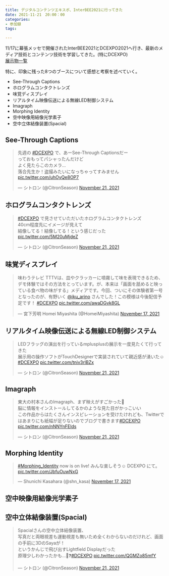 ```yaml
---
title: デジタルコンテンツエキスポ、InterBEE2021に行ってきた
date: 2021-11-21　20:00：00
categories:
- 参加録
tags:

---
```


11/17に幕張メッセで開催されたInterBEE2021とDCEXPO2021へ行き、最新のメディア技術とコンテンツ技術を学習してきた。(特にDCEXPO)  
[展示物一覧](https://www.dcexpo.jp/exhibition/)  

特に、印象に残った8つのブースについて感想と考察を述べていく。

- See-Through Captions
- ホログラムコンタクトレンズ
- 味覚ディスプレイ
- リアルタイム映像伝送による無線LED制御システム
- Imagraph
- Morphing Identity
- 空中映像用結像光学素子
- 空中立体結像装置(Spacial)  

<!-- more -->

## See-Through Captions
<blockquote class="twitter-tweet"><p lang="ja" dir="ltr">先週の <a href="https://twitter.com/hashtag/DCEXPO?src=hash&amp;ref_src=twsrc%5Etfw">#DCEXPO</a> で、あーSee-Through Captionsだー<br>っておもってパシャったんだけど<br>よく見たらこのカメラ...<br>落合先生か！盗撮みたいになっちゃってすみません <a href="https://t.co/uhOyQe8OP7">pic.twitter.com/uhOyQe8OP7</a></p>&mdash; シトロン (@CitronSeason) <a href="https://twitter.com/CitronSeason/status/1462385209958010881?ref_src=twsrc%5Etfw">November 21, 2021</a></blockquote> <script async src="https://platform.twitter.com/widgets.js" charset="utf-8"></script>

## ホログラムコンタクトレンズ
<blockquote class="twitter-tweet"><p lang="ja" dir="ltr"><a href="https://twitter.com/hashtag/DCEXPO?src=hash&amp;ref_src=twsrc%5Etfw">#DCEXPO</a> で見させていただいたホログラムコンタクトレンズ<br>40cm程度先にイメージが見えて<br>結像してる！結像してる！という感じだった <a href="https://t.co/5M20uMjdeZ">pic.twitter.com/5M20uMjdeZ</a></p>&mdash; シトロン (@CitronSeason) <a href="https://twitter.com/CitronSeason/status/1462384870244569096?ref_src=twsrc%5Etfw">November 21, 2021</a></blockquote> <script async src="https://platform.twitter.com/widgets.js" charset="utf-8"></script>

## 味覚ディスプレイ
<blockquote class="twitter-tweet"><p lang="ja" dir="ltr">味わうテレビ TTTVは、皿やクラッカーに噴霧して味を表現できるため、デモ体験ではその方法をとっています。が、本来は「画面を舐めると映っている食べ物の味がする」メディアです。今回、ついにその体験者第一号となったのが、有野いく <a href="https://twitter.com/iku_arino?ref_src=twsrc%5Etfw">@iku_arino</a> さんでした！この模様は今後配信予定です！ <a href="https://twitter.com/hashtag/DCEXPO?src=hash&amp;ref_src=twsrc%5Etfw">#DCEXPO</a> <a href="https://t.co/awaDGvk8GL">pic.twitter.com/awaDGvk8GL</a></p>&mdash; 宮下芳明 Homei Miyashita (@HomeiMiyashita) <a href="https://twitter.com/HomeiMiyashita/status/1460972665699635201?ref_src=twsrc%5Etfw">November 17, 2021</a></blockquote> <script async src="https://platform.twitter.com/widgets.js" charset="utf-8"></script>


## リアルタイム映像伝送による無線LED制御システム
<blockquote class="twitter-tweet"><p lang="ja" dir="ltr">LEDフラッグの演出を行っているmplusplusの展示を一度見たくて行ってきた<br>展示用の操作ソフトがTouchDesignerで実装されていて親近感が湧いた☺️<a href="https://twitter.com/hashtag/DCEXPO?src=hash&amp;ref_src=twsrc%5Etfw">#DCEXPO</a> <a href="https://t.co/tniv3rlBZx">pic.twitter.com/tniv3rlBZx</a></p>&mdash; シトロン (@CitronSeason) <a href="https://twitter.com/CitronSeason/status/1462386796084428804?ref_src=twsrc%5Etfw">November 21, 2021</a></blockquote> <script async src="https://platform.twitter.com/widgets.js" charset="utf-8"></script>

## Imagraph
<blockquote class="twitter-tweet"><p lang="ja" dir="ltr">東大の村本さんのImagraph、まず映えがすごかった🤯<br>脳に情報をインストールしてるかのような見た目がかっこいい<br>この作品からはたくさんインスピレーションを受けたけれども、Twitterではあまりにも紙幅が足りないのでブログで書きます<a href="https://twitter.com/hashtag/DCEXPO?src=hash&amp;ref_src=twsrc%5Etfw">#DCEXPO</a> <a href="https://t.co/nNNYnFElds">pic.twitter.com/nNNYnFElds</a></p>&mdash; シトロン (@CitronSeason) <a href="https://twitter.com/CitronSeason/status/1462387618201554951?ref_src=twsrc%5Etfw">November 21, 2021</a></blockquote> <script async src="https://platform.twitter.com/widgets.js" charset="utf-8"></script>

## Morphing Identity
<blockquote class="twitter-tweet"><p lang="ja" dir="ltr"><a href="https://twitter.com/hashtag/Morphing_Identity?src=hash&amp;ref_src=twsrc%5Etfw">#Morphing_Identity</a> now is on live! みんな楽しそう☺️ DCEXPO にて。 <a href="https://t.co/JbfuOuwNxG">pic.twitter.com/JbfuOuwNxG</a></p>&mdash; Shunichi Kasahara (@shn_kasa) <a href="https://twitter.com/shn_kasa/status/1460807722094383109?ref_src=twsrc%5Etfw">November 17, 2021</a></blockquote> <script async src="https://platform.twitter.com/widgets.js" charset="utf-8"></script>

## 空中映像用結像光学素子


## 空中立体結像装置(Spacial) 
<blockquote class="twitter-tweet"><p lang="ja" dir="ltr">Spacialさんの空中立体結像装置、<br>写真だと両眼視差も運動視差も無いため全くわからないのだけれど、画面の手前に3DのSayaが！<br>というかんじで飛び出すLightfield Displayだった<br>原理少しわかったかも...🤔❓<a href="https://twitter.com/hashtag/DCEXPO?src=hash&amp;ref_src=twsrc%5Etfw">#DCEXPO</a> <a href="https://t.co/QGMZo85mfY">pic.twitter.com/QGMZo85mfY</a></p>&mdash; シトロン (@CitronSeason) <a href="https://twitter.com/CitronSeason/status/1462389208643821573?ref_src=twsrc%5Etfw">November 21, 2021</a></blockquote> <script async src="https://platform.twitter.com/widgets.js" charset="utf-8"></script>
